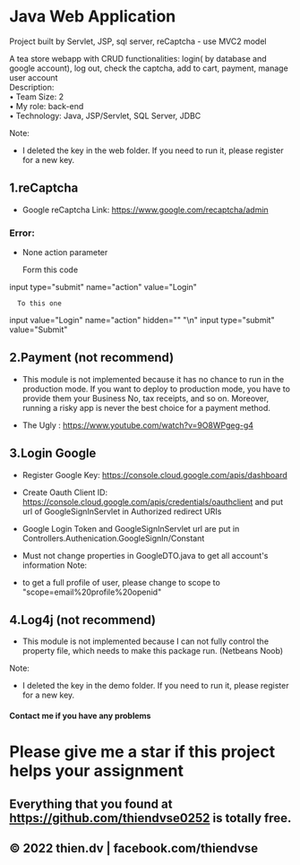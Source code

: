 # Java Web Application 

Project built by Servlet, JSP, sql server, reCaptcha - use MVC2 model

A tea store webapp with CRUD functionalities: login( by database and google account), log out, check the captcha, add to cart, payment, manage user account<br>
Description:<br>
• Team Size: 2 <br>
• My role: back-end<br>
• Technology: Java, JSP/Servlet, SQL Server, JDBC

Note:

- I deleted the key in the web folder. If you need to run it, please register for a new key.

## 1.reCaptcha 

- Google reCaptcha Link: https://www.google.com/recaptcha/admin

### Error:

- None action parameter

  Form this code

input type="submit" name="action" value="Login" 

      To this one

 input value="Login" name="action" hidden="" "\n"
 input type="submit" value="Submit"

## 2.Payment (not recommend)

- This module is not implemented because it has no chance to run in the
  production mode. If you want to deploy to production mode,
  you have to provide them your Business No, tax receipts, and so on. Moreover, running a risky app is never the best choice for a payment method.

- The Ugly : https://www.youtube.com/watch?v=9O8WPgeg-g4

## 3.Login Google 

- Register Google Key: https://console.cloud.google.com/apis/dashboard
- Create Oauth Client ID: https://console.cloud.google.com/apis/credentials/oauthclient and put url of GoogleSignInServlet in Authorized redirect URIs
- Google Login Token and GoogleSignInServlet url are put in Controllers.Authenication.GoogleSignIn/Constant
- Must not change properties in GoogleDTO.java to get all account's information
Note:

- to get a full profile of user, please change to scope to "scope=email%20profile%20openid"

## 4.Log4j (not recommend)

- This module is not implemented because I can not fully control the property file, which needs to make this package run. (Netbeans Noob)


Note:

- I deleted the key in the demo folder. If you need to run it, please register for a new key.

#### Contact me if you have any problems

# Please give me a star if this project helps your assignment

## Everything that you found at https://github.com/thiendvse0252 is totally free. 
## © 2022 thien.dv | facebook.com/thiendvse

